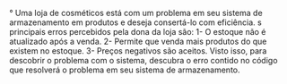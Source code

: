
° Uma loja de cosméticos está com um problema em seu sistema de armazenamento em produtos e deseja consertá-lo com eficiência. 
s principais erros percebidos pela dona da loja são: 
1- O estoque não é atualizado após a venda. 
2- Permite que venda mais produtos do que existem no estoque. 
3- Preços negativos são aceitos.
Visto isso, para descobrir o problema com o sistema, descubra o erro contido no código que resolverá o problema em seu sistema de armazenamento.
